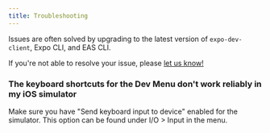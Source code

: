 ```yaml
---
title: Troubleshooting
---
```


Issues are often solved by upgrading to the latest version of `expo-dev-client`, Expo CLI, and EAS CLI.

If you're not able to resolve your issue, please [let us know!](https://github.com/expo/expo/issues/new?template=dev_client_bug_report.yml)

### The keyboard shortcuts for the Dev Menu don't work reliably in my iOS simulator

Make sure you have "Send keyboard input to device" enabled for the simulator. This option can be found under I/O > Input in the menu.
